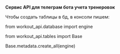 **Сервис API для телеграм бота учета тренеровок**

Чтобы создать таблицы в бд, в консоли пишем:

from workout_api.database import engine

from workout_api.tables import Base

Base.metadata.create_all(engine)
